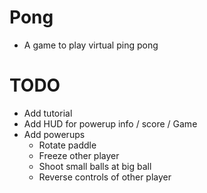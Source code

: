 # Pong
* A game to play virtual ping pong

# TODO
* Add tutorial
* Add HUD for powerup info / score / Game
* Add powerups
  * Rotate paddle
  * Freeze other player
  * Shoot small balls at big ball
  * Reverse controls of other player
